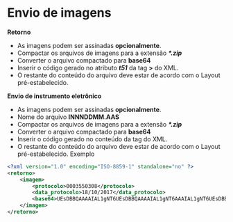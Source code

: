 # Envio de imagens

**Retorno**

* As imagens podem ser assinadas **opcionalmente**.
* Compactar os arquivos de imagens para a extensão _**\*.zip**_
* Converter o arquivo compactado para **base64**
* Inserir o código gerado no atributo _**t51**_ da tag **>** do XML.
* O restante do conteúdo do arquivo deve estar de acordo com o Layout pré-estabelecido.

**Envio de instrumento eletrônico**

* As imagens podem ser assinadas **opcionalmente**.
* Nome do arquivo **INNNDDMM.AAS**
* Compactar os arquivos de imagens para a extensão _**\*.zip**_
* Converter o arquivo compactado para **base64**
* Inserir o código gerado no conteúdo da tag do XML.
* O restante do conteúdo do arquivo deve estar de acordo com o Layout pré-estabelecido. Exemplo

```xml
<?xml version="1.0" encoding="ISO-8859-1" standalone="no" ?>
<retorno>
    <imagem>
        <protocolo>0003550308</protocolo>
        <data_protocolo>18/10/2017</data_protocolo>
        <base64>UEsDBBQAAAAIAL1gNT6UEsDBBQAAAAIAL1gNT6AAAIAL1gNT6UEsDBBQAAAAIAL1gNT="</base64>
    </imagem>
</retorno>
```
